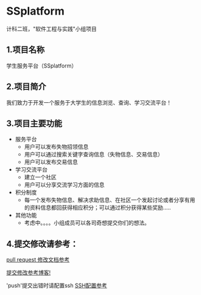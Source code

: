 ﻿# SSplatform
计科二班，"软件工程与实践"小组项目

## 1.项目名称

学生服务平台（SSplatform）

## 2.项目简介

我们致力于开发一个服务于大学生的信息浏览、查询、学习交流平台！

## 3.项目主要功能
* 服务平台
  * 用户可以发布失物招领信息
  * 用户可以通过搜索关键字查询信息（失物信息、交易信息）
  * 用户可以发布交易信息
* 学习交流平台
  * 建立一个社区
  * 用户可以分享交流学习方面的信息
* 积分制度
  * 每一个发布失物信息、解决求助信息、在社区一个发起讨论或者分享有用的资料信息都回获得相应积分；可以通过积分获得某些奖励.....
* 其他功能
  * 考虑中。。。。小组成员可以各司奇想提交你们的想法。
## 4.提交修改请参考：
[pull request 修改文档参考](https://www.zhihu.com/question/21682976)

[提交修改参考博客!](https://www.cnblogs.com/yuanchao-blog/p/10549639.html)

'push'提交出错时请配置ssh
[SSH配置参考](https://love-lg.github.io/2018/11/11/git-ssh/)
